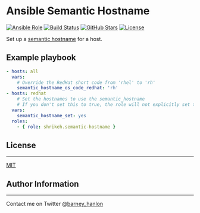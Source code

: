 # Ansible Semantic Hostname

[![Ansible Role](https://img.shields.io/ansible/role/6439.svg)][galaxy]
[![Build Status](https://travis-ci.org/shrikeh/ansible-semantic-hostname.svg)][build]
[![GitHub Stars](https://img.shields.io/github/stars/shrikeh/ansible-semantic-hostname.svg)][stargazers]
[![License](https://img.shields.io/github/license/shrikeh/ansible-semantic-hostname.svg)][licence]

Set up a [semantic hostname][semantic_hostname] for a host.


## Example playbook
```YAML
- hosts: all
  vars:
    # Override the RedHat short code from 'rhel' to 'rh'
    semantic_hostname_os_code_redhat: 'rh'
- hosts: redhat
    # Set the hostnames to use the semantic_hostname
    # If you don't set this to true, the role will not explicitly set the hostname
  vars:
    semantic_hostname_set: yes
  roles:
    - { role: shrikeh.semantic-hostname }

```
## License
-------

[MIT][licence]

## Author Information
------------------
Contact me on Twitter @[barney_hanlon][twitter]

[semantic_hostname]: https://github.com/semantic-hostnames/semantic-hostnames "Convention for Semantic Hostnames (CSH)"
[licence]: https://raw.githubusercontent.com/shrikeh/ansible-semantic-hostname/master/LICENSE
[twitter]: https://twitter.com/barney_hanlon "Link to my Twitter page"
[galaxy]: https://galaxy.ansible.com/detail#/role/6439 "This role on Ansible Galaxy"
[build]: https://travis-ci.org/shrikeh/ansible-semantic-hostname "Build status"
[stargazers]: https://github.com/shrikeh/ansible-semantic-hostname "Stargazers on GitHub"
